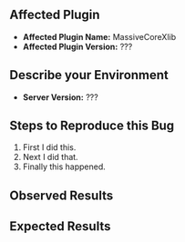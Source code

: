 ## Affected Plugin
<!-- In order to help you we need to know which plugin this issue is about. -->
<!-- The plugin always has the same version as MassiveCore. -->
<!-- All our plugins depend on MassiveCore, you did not forget to install it did you? -->
<!-- Run the command "/massivecore version" to see the version you are running. -->
- **Affected Plugin Name:** MassiveCoreXlib
- **Affected Plugin Version:** ???

## Describe your Environment
<!-- Run the command "/version" to see the server version you are running. -->
- **Server Version:** ???

## Steps to Reproduce this Bug
<!-- Write a step by step description of how we can reproduce this bug. -->
<!-- As developers we need to know how to trigger the bug before we can fix it. -->
1. First I did this.
2. Next I did that.
3. Finally this happened.

## Observed Results
<!-- Tell us what actually happened. -->
<!-- Please describe as detailed as possible. -->
<!-- Feel free to link to a screenshot posted on imgur.com. -->
<!-- Feel free to link to an error log posted on pastebin.com. -->

## Expected Results
<!-- Tell us what you expected to happen. -->
<!-- This way we can better understand in what way this is an issue. -->
